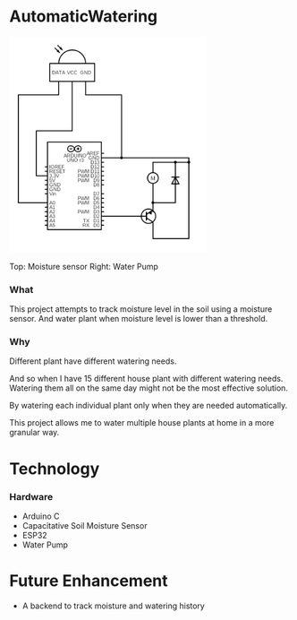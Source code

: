 # AutomaticWatering

<img src="./circuit.png" width="70%">

Top: Moisture sensor 
Right: Water Pump

### What
This project attempts to track moisture level in the soil using a moisture sensor. 
And water plant when moisture level is lower than a threshold.

### Why
Different plant have different watering needs.

And so when I have 15 different house plant with different watering needs. Watering them all on the same day might not be the most effective solution.

By watering each individual plant only when they are needed automatically. 

This project allows me to water multiple house plants at home in a more granular way.

# Technology
### Hardware
- Arduino C
- Capacitative Soil Moisture Sensor
- ESP32
- Water Pump

# Future Enhancement
- A backend to track moisture and watering history
